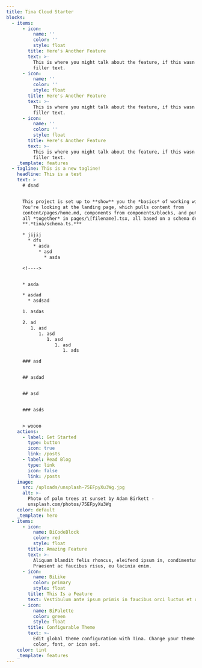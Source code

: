 ```yaml
---
title: Tina Cloud Starter
blocks:
  - items:
      - icon:
          name: ''
          color: ''
          style: float
        title: Here's Another Feature
        text: >-
          This is where you might talk about the feature, if this wasn't just
          filler text.
      - icon:
          name: ''
          color: ''
          style: float
        title: Here's Another Feature
        text: >-
          This is where you might talk about the feature, if this wasn't just
          filler text.
      - icon:
          name: ''
          color: ''
          style: float
        title: Here's Another Feature
        text: >-
          This is where you might talk about the feature, if this wasn't just
          filler text.
    _template: features
  - tagline: This is a new tagline!
    headline: This is a test
    text: >
      # dsad


      This project is set up to **show** you the *basics* of working with Tina.
      You're looking at the landing page, which pulls content from
      content/pages/home.md, components from components/blocks, and puts them
      all *together* in pages/\[filename].tsx, all based on a schema defined in
      **.*tina/schema.ts.***

      * jijij
        * dfs
          * asda
            * asd
              * asda

      <!---->


      * asda

      * asdad
        * asdsad

      1. asdas

      2. ad
         1. asd
            1. asd
               1. asd
                  1. asd
                     1. ads

      ### asd


      ## asdad


      ## asd


      ### asds


      > woooo
    actions:
      - label: Get Started
        type: button
        icon: true
        link: /posts
      - label: Read Blog
        type: link
        icon: false
        link: /posts
    image:
      src: /uploads/unsplash-75EFpyXu3Wg.jpg
      alt: >-
        Photo of palm trees at sunset by Adam Birkett -
        unsplash.com/photos/75EFpyXu3Wg
    color: default
    _template: hero
  - items:
      - icon:
          name: BiCodeBlock
          color: red
          style: float
        title: Amazing Feature
        text: >-
          Aliquam blandit felis rhoncus, eleifend ipsum in, condimentum nibh.
          Praesent ac faucibus risus, eu lacinia enim.
      - icon:
          name: BiLike
          color: primary
          style: float
        title: This Is a Feature
        text: Vestibulum ante ipsum primis in faucibus orci luctus et ultrices.
      - icon:
          name: BiPalette
          color: green
          style: float
        title: Configurable Theme
        text: >-
          Edit global theme configuration with Tina. Change your theme's primary
          color, font, or icon set.
    color: tint
    _template: features
---
```


